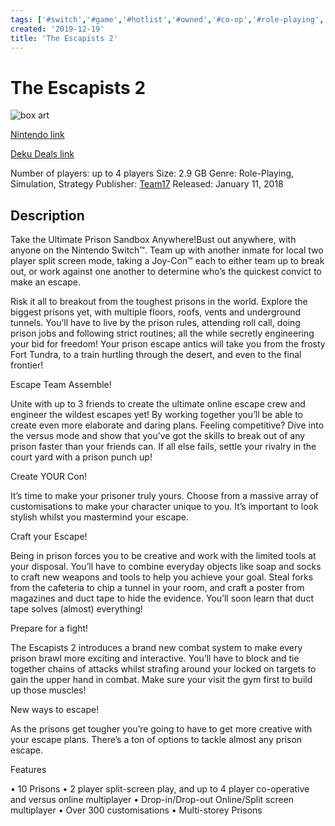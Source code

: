 ```yaml
---
tags: ['#switch','#game','#hotlist','#owned','#co-op','#role-playing','#simulation','#strategy']
created: '2019-12-19'
title: 'The Escapists 2'
---
```

# The Escapists 2

![box art](https://assets.nintendo.com/image/upload/c_pad,f_auto,h_613,q_auto,w_1089/ncom/en_US/games/switch/t/the-escapists-2-switch/hero?v=2021042918)

[Nintendo link](https://www.nintendo.com/games/detail/the-escapists-2-switch/)

[Deku Deals link](https://www.dekudeals.com/items/the-escapists-2)

Number of players: up to 4 players
Size: 2.9 GB
Genre: Role-Playing, Simulation, Strategy
Publisher: [Team17](https://www.dekudeals.com/games?include[collection]=true&filter[publisher]=Team17)
Released: January 11, 2018

## Description

Take the Ultimate Prison Sandbox Anywhere!Bust out anywhere, with anyone on the Nintendo Switch™. Team up with another inmate for local two player split screen mode, taking a Joy-Con™ each to either team up to break out, or work against one another to determine who’s the quickest convict to make an escape.

Risk it all to breakout from the toughest prisons in the world. Explore the biggest prisons yet, with multiple floors, roofs, vents and underground tunnels. You’ll have to live by the prison rules, attending roll call, doing prison jobs and following strict routines; all the while secretly engineering your bid for freedom! Your prison escape antics will take you from the frosty Fort Tundra, to a train hurtling through the desert, and even to the final frontier!

Escape Team Assemble!

Unite with up to 3 friends to create the ultimate online escape crew and engineer the wildest escapes yet! By working together you’ll be able to create even more elaborate and daring plans. Feeling competitive? Dive into the versus mode and show that you’ve got the skills to break out of any prison faster than your friends can. If all else fails, settle your rivalry in the court yard with a prison punch up!

Create YOUR Con!

It’s time to make your prisoner truly yours. Choose from a massive array of customisations to make your character unique to you. It’s important to look stylish whilst you mastermind your escape.

Craft your Escape!

Being in prison forces you to be creative and work with the limited tools at your disposal. You’ll have to combine everyday objects like soap and socks to craft new weapons and tools to help you achieve your goal. Steal forks from the cafeteria to chip a tunnel in your room, and craft a poster from magazines and duct tape to hide the evidence. You’ll soon learn that duct tape solves (almost) everything!

Prepare for a fight!

The Escapists 2 introduces a brand new combat system to make every prison brawl more exciting and interactive. You’ll have to block and tie together chains of attacks whilst strafing around your locked on targets to gain the upper hand in combat. Make sure your visit the gym first to build up those muscles!

New ways to escape!

As the prisons get tougher you’re going to have to get more creative with your escape plans. There’s a ton of options to tackle almost any prison escape.

Features

• 10 Prisons
• 2 player split-screen play, and up to 4 player co-operative and versus online multiplayer
• Drop-in/Drop-out Online/Split screen multiplayer
• Over 300 customisations
• Multi-storey Prisons
